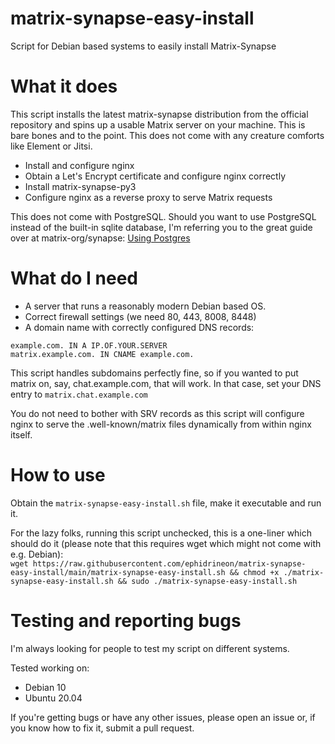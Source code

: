 # matrix-synapse-easy-install
Script for Debian based systems to easily install Matrix-Synapse

# What it does
This script installs the latest matrix-synapse distribution from the official repository and spins up a usable Matrix server on your machine. This is bare bones and to the point. This does not come with any creature comforts like Element or Jitsi.

* Install and configure nginx
* Obtain a Let's Encrypt certificate and configure nginx correctly
* Install matrix-synapse-py3
* Configure nginx as a reverse proxy to serve Matrix requests

This does not come with PostgreSQL. Should you want to use PostgreSQL instead of the built-in sqlite database, I'm referring you to the great guide over at matrix-org/synapse: [Using Postgres](https://github.com/matrix-org/synapse/blob/master/docs/postgres.md)

# What do I need
* A server that runs a reasonably modern Debian based OS.
* Correct firewall settings (we need 80, 443, 8008, 8448)
* A domain name with correctly configured DNS records:
```
example.com. IN A IP.OF.YOUR.SERVER
matrix.example.com. IN CNAME example.com.
```
This script handles subdomains perfectly fine, so if you wanted to put matrix on, say, chat.example.com, that will work. In that case, set your DNS entry to ``matrix.chat.example.com``

You do not need to bother with SRV records as this script will configure nginx to serve the .well-known/matrix files dynamically from within nginx itself.

# How to use
Obtain the ``matrix-synapse-easy-install.sh`` file, make it executable and run it.

For the lazy folks, running this script unchecked, this is a one-liner which should do it (please note that this requires wget which might not come with e.g. Debian):  
``wget https://raw.githubusercontent.com/ephidrineon/matrix-synapse-easy-install/main/matrix-synapse-easy-install.sh && chmod +x ./matrix-synapse-easy-install.sh && sudo ./matrix-synapse-easy-install.sh``

# Testing and reporting bugs
I'm always looking for people to test my script on different systems.

Tested working on:
* Debian 10
* Ubuntu 20.04

If you're getting bugs or have any other issues, please open an issue or, if you know how to fix it, submit a pull request.
